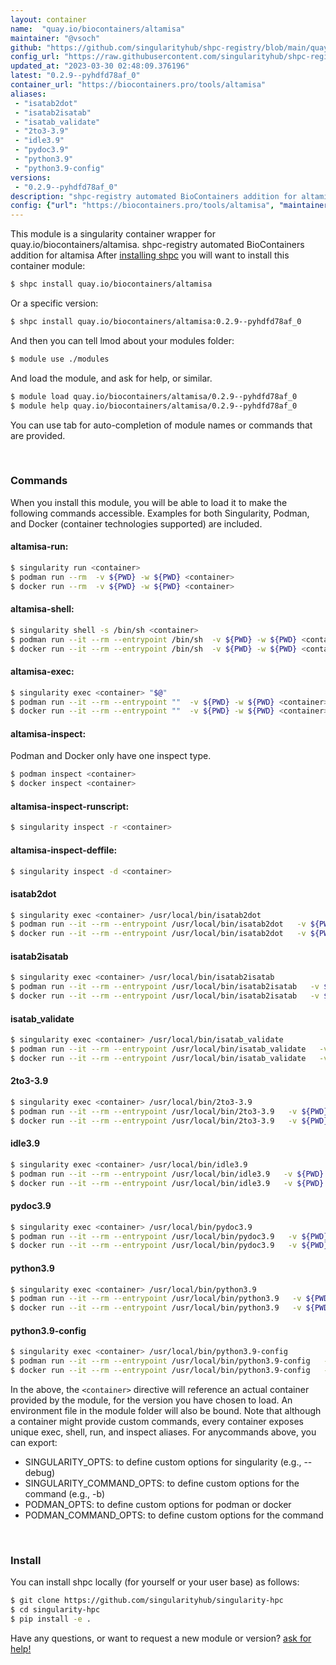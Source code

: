 ```yaml
---
layout: container
name:  "quay.io/biocontainers/altamisa"
maintainer: "@vsoch"
github: "https://github.com/singularityhub/shpc-registry/blob/main/quay.io/biocontainers/altamisa/container.yaml"
config_url: "https://raw.githubusercontent.com/singularityhub/shpc-registry/main/quay.io/biocontainers/altamisa/container.yaml"
updated_at: "2023-03-30 02:48:09.376196"
latest: "0.2.9--pyhdfd78af_0"
container_url: "https://biocontainers.pro/tools/altamisa"
aliases:
 - "isatab2dot"
 - "isatab2isatab"
 - "isatab_validate"
 - "2to3-3.9"
 - "idle3.9"
 - "pydoc3.9"
 - "python3.9"
 - "python3.9-config"
versions:
 - "0.2.9--pyhdfd78af_0"
description: "shpc-registry automated BioContainers addition for altamisa"
config: {"url": "https://biocontainers.pro/tools/altamisa", "maintainer": "@vsoch", "description": "shpc-registry automated BioContainers addition for altamisa", "latest": {"0.2.9--pyhdfd78af_0": "sha256:e857a7752e2bd13d1a3e9e1636791075114e00be07f19766b23fcff575d45d08"}, "tags": {"0.2.9--pyhdfd78af_0": "sha256:e857a7752e2bd13d1a3e9e1636791075114e00be07f19766b23fcff575d45d08"}, "docker": "quay.io/biocontainers/altamisa", "aliases": {"isatab2dot": "/usr/local/bin/isatab2dot", "isatab2isatab": "/usr/local/bin/isatab2isatab", "isatab_validate": "/usr/local/bin/isatab_validate", "2to3-3.9": "/usr/local/bin/2to3-3.9", "idle3.9": "/usr/local/bin/idle3.9", "pydoc3.9": "/usr/local/bin/pydoc3.9", "python3.9": "/usr/local/bin/python3.9", "python3.9-config": "/usr/local/bin/python3.9-config"}}
---
```


This module is a singularity container wrapper for quay.io/biocontainers/altamisa.
shpc-registry automated BioContainers addition for altamisa
After [installing shpc](#install) you will want to install this container module:


```bash
$ shpc install quay.io/biocontainers/altamisa
```

Or a specific version:

```bash
$ shpc install quay.io/biocontainers/altamisa:0.2.9--pyhdfd78af_0
```

And then you can tell lmod about your modules folder:

```bash
$ module use ./modules
```

And load the module, and ask for help, or similar.

```bash
$ module load quay.io/biocontainers/altamisa/0.2.9--pyhdfd78af_0
$ module help quay.io/biocontainers/altamisa/0.2.9--pyhdfd78af_0
```

You can use tab for auto-completion of module names or commands that are provided.

<br>

### Commands

When you install this module, you will be able to load it to make the following commands accessible.
Examples for both Singularity, Podman, and Docker (container technologies supported) are included.

#### altamisa-run:

```bash
$ singularity run <container>
$ podman run --rm  -v ${PWD} -w ${PWD} <container>
$ docker run --rm  -v ${PWD} -w ${PWD} <container>
```

#### altamisa-shell:

```bash
$ singularity shell -s /bin/sh <container>
$ podman run --it --rm --entrypoint /bin/sh  -v ${PWD} -w ${PWD} <container>
$ docker run --it --rm --entrypoint /bin/sh  -v ${PWD} -w ${PWD} <container>
```

#### altamisa-exec:

```bash
$ singularity exec <container> "$@"
$ podman run --it --rm --entrypoint ""  -v ${PWD} -w ${PWD} <container> "$@"
$ docker run --it --rm --entrypoint ""  -v ${PWD} -w ${PWD} <container> "$@"
```

#### altamisa-inspect:

Podman and Docker only have one inspect type.

```bash
$ podman inspect <container>
$ docker inspect <container>
```

#### altamisa-inspect-runscript:

```bash
$ singularity inspect -r <container>
```

#### altamisa-inspect-deffile:

```bash
$ singularity inspect -d <container>
```


#### isatab2dot

```bash
$ singularity exec <container> /usr/local/bin/isatab2dot
$ podman run --it --rm --entrypoint /usr/local/bin/isatab2dot   -v ${PWD} -w ${PWD} <container> -c " $@"
$ docker run --it --rm --entrypoint /usr/local/bin/isatab2dot   -v ${PWD} -w ${PWD} <container> -c " $@"
```


#### isatab2isatab

```bash
$ singularity exec <container> /usr/local/bin/isatab2isatab
$ podman run --it --rm --entrypoint /usr/local/bin/isatab2isatab   -v ${PWD} -w ${PWD} <container> -c " $@"
$ docker run --it --rm --entrypoint /usr/local/bin/isatab2isatab   -v ${PWD} -w ${PWD} <container> -c " $@"
```


#### isatab_validate

```bash
$ singularity exec <container> /usr/local/bin/isatab_validate
$ podman run --it --rm --entrypoint /usr/local/bin/isatab_validate   -v ${PWD} -w ${PWD} <container> -c " $@"
$ docker run --it --rm --entrypoint /usr/local/bin/isatab_validate   -v ${PWD} -w ${PWD} <container> -c " $@"
```


#### 2to3-3.9

```bash
$ singularity exec <container> /usr/local/bin/2to3-3.9
$ podman run --it --rm --entrypoint /usr/local/bin/2to3-3.9   -v ${PWD} -w ${PWD} <container> -c " $@"
$ docker run --it --rm --entrypoint /usr/local/bin/2to3-3.9   -v ${PWD} -w ${PWD} <container> -c " $@"
```


#### idle3.9

```bash
$ singularity exec <container> /usr/local/bin/idle3.9
$ podman run --it --rm --entrypoint /usr/local/bin/idle3.9   -v ${PWD} -w ${PWD} <container> -c " $@"
$ docker run --it --rm --entrypoint /usr/local/bin/idle3.9   -v ${PWD} -w ${PWD} <container> -c " $@"
```


#### pydoc3.9

```bash
$ singularity exec <container> /usr/local/bin/pydoc3.9
$ podman run --it --rm --entrypoint /usr/local/bin/pydoc3.9   -v ${PWD} -w ${PWD} <container> -c " $@"
$ docker run --it --rm --entrypoint /usr/local/bin/pydoc3.9   -v ${PWD} -w ${PWD} <container> -c " $@"
```


#### python3.9

```bash
$ singularity exec <container> /usr/local/bin/python3.9
$ podman run --it --rm --entrypoint /usr/local/bin/python3.9   -v ${PWD} -w ${PWD} <container> -c " $@"
$ docker run --it --rm --entrypoint /usr/local/bin/python3.9   -v ${PWD} -w ${PWD} <container> -c " $@"
```


#### python3.9-config

```bash
$ singularity exec <container> /usr/local/bin/python3.9-config
$ podman run --it --rm --entrypoint /usr/local/bin/python3.9-config   -v ${PWD} -w ${PWD} <container> -c " $@"
$ docker run --it --rm --entrypoint /usr/local/bin/python3.9-config   -v ${PWD} -w ${PWD} <container> -c " $@"
```



In the above, the `<container>` directive will reference an actual container provided
by the module, for the version you have chosen to load. An environment file in the
module folder will also be bound. Note that although a container
might provide custom commands, every container exposes unique exec, shell, run, and
inspect aliases. For anycommands above, you can export:

 - SINGULARITY_OPTS: to define custom options for singularity (e.g., --debug)
 - SINGULARITY_COMMAND_OPTS: to define custom options for the command (e.g., -b)
 - PODMAN_OPTS: to define custom options for podman or docker
 - PODMAN_COMMAND_OPTS: to define custom options for the command

<br>

### Install

You can install shpc locally (for yourself or your user base) as follows:

```bash
$ git clone https://github.com/singularityhub/singularity-hpc
$ cd singularity-hpc
$ pip install -e .
```

Have any questions, or want to request a new module or version? [ask for help!](https://github.com/singularityhub/singularity-hpc/issues)